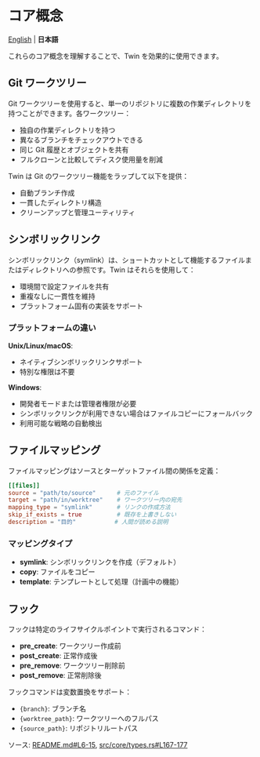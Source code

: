 # コア概念

[English](Getting-Started-Core-Concepts) | **日本語**

これらのコア概念を理解することで、Twin を効果的に使用できます。

## Git ワークツリー

Git ワークツリーを使用すると、単一のリポジトリに複数の作業ディレクトリを持つことができます。各ワークツリー：
- 独自の作業ディレクトリを持つ
- 異なるブランチをチェックアウトできる
- 同じ Git 履歴とオブジェクトを共有
- フルクローンと比較してディスク使用量を削減

Twin は Git のワークツリー機能をラップして以下を提供：
- 自動ブランチ作成
- 一貫したディレクトリ構造
- クリーンアップと管理ユーティリティ

## シンボリックリンク

シンボリックリンク（symlink）は、ショートカットとして機能するファイルまたはディレクトリへの参照です。Twin はそれらを使用して：
- 環境間で設定ファイルを共有
- 重複なしに一貫性を維持
- プラットフォーム固有の実装をサポート

### プラットフォームの違い

**Unix/Linux/macOS**:
- ネイティブシンボリックリンクサポート
- 特別な権限は不要

**Windows**:
- 開発者モードまたは管理者権限が必要
- シンボリックリンクが利用できない場合はファイルコピーにフォールバック
- 利用可能な戦略の自動検出

## ファイルマッピング

ファイルマッピングはソースとターゲットファイル間の関係を定義：

```toml
[[files]]
source = "path/to/source"      # 元のファイル
target = "path/in/worktree"    # ワークツリー内の宛先
mapping_type = "symlink"       # リンクの作成方法
skip_if_exists = true          # 既存を上書きしない
description = "目的"           # 人間が読める説明
```

### マッピングタイプ
- **symlink**: シンボリックリンクを作成（デフォルト）
- **copy**: ファイルをコピー
- **template**: テンプレートとして処理（計画中の機能）

## フック

フックは特定のライフサイクルポイントで実行されるコマンド：

- **pre_create**: ワークツリー作成前
- **post_create**: 正常作成後
- **pre_remove**: ワークツリー削除前
- **post_remove**: 正常削除後

フックコマンドは変数置換をサポート：
- `{branch}`: ブランチ名
- `{worktree_path}`: ワークツリーへのフルパス
- `{source_path}`: リポジトリルートパス

ソース: [README.md#L6-15](https://github.com/your-org/twin/blob/main/README.md#L6-15), [src/core/types.rs#L167-177](https://github.com/your-org/twin/blob/main/src/core/types.rs#L167-177)